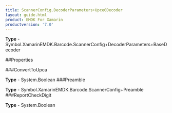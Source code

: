 ```yaml
---
title: ScannerConfig.DecoderParameters+Upce0Decoder
layout: guide.html
product: EMDK For Xamarin 
productversion: '7.0' 
---
```


    

**Type** - Symbol.XamarinEMDK.Barcode.ScannerConfig+DecoderParameters+BaseDecoder

##Properties

###ConvertToUpca

        

**Type** - System.Boolean
###Preamble

        

**Type** - Symbol.XamarinEMDK.Barcode.ScannerConfig+Preamble
###ReportCheckDigit

        

**Type** - System.Boolean
